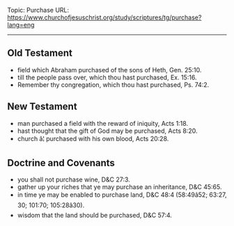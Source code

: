 Topic: Purchase
URL: https://www.churchofjesuschrist.org/study/scriptures/tg/purchase?lang=eng

---

## Old Testament

- field which Abraham purchased of the sons of Heth, Gen. 25:10.
- till the people pass over, which thou hast purchased, Ex. 15:16.
- Remember thy congregation, which thou hast purchased, Ps. 74:2.

## New Testament

- man purchased a field with the reward of iniquity, Acts 1:18.
- hast thought that the gift of God may be purchased, Acts 8:20.
- church â¦ purchased with his own blood, Acts 20:28.

## Doctrine and Covenants

- you shall not purchase wine, D&C 27:3.
- gather up your riches that ye may purchase an inheritance, D&C 45:65.
- in time ye may be enabled to purchase land, D&C 48:4 (58:49â52; 63:27, 30; 101:70; 105:28â30).
- wisdom that the land should be purchased, D&C 57:4.

